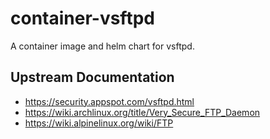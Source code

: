 # container-vsftpd

A container image and helm chart for vsftpd.

## Upstream Documentation
- https://security.appspot.com/vsftpd.html
- https://wiki.archlinux.org/title/Very_Secure_FTP_Daemon
- https://wiki.alpinelinux.org/wiki/FTP